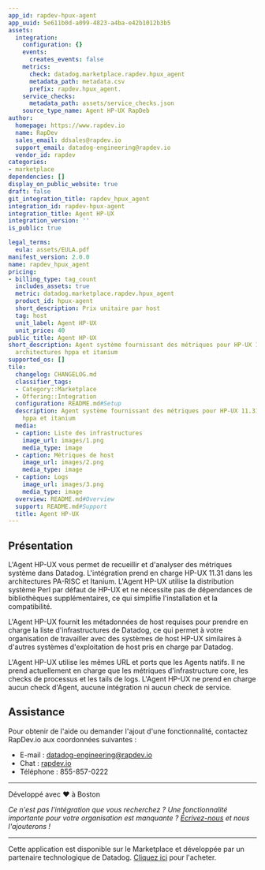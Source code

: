 ```yaml
---
app_id: rapdev-hpux-agent
app_uuid: 5e611b0d-a099-4823-a4ba-e42b1012b3b5
assets:
  integration:
    configuration: {}
    events:
      creates_events: false
    metrics:
      check: datadog.marketplace.rapdev.hpux_agent
      metadata_path: metadata.csv
      prefix: rapdev.hpux_agent.
    service_checks:
      metadata_path: assets/service_checks.json
    source_type_name: Agent HP-UX RapDeb
author:
  homepage: https://www.rapdev.io
  name: RapDev
  sales_email: ddsales@rapdev.io
  support_email: datadog-engineering@rapdev.io
  vendor_id: rapdev
categories:
- marketplace
dependencies: []
display_on_public_website: true
draft: false
git_integration_title: rapdev_hpux_agent
integration_id: rapdev-hpux-agent
integration_title: Agent HP-UX
integration_version: ''
is_public: true

legal_terms:
  eula: assets/EULA.pdf
manifest_version: 2.0.0
name: rapdev_hpux_agent
pricing:
- billing_type: tag_count
  includes_assets: true
  metric: datadog.marketplace.rapdev.hpux_agent
  product_id: hpux-agent
  short_description: Prix unitaire par host
  tag: host
  unit_label: Agent HP-UX
  unit_price: 40
public_title: Agent HP-UX
short_description: Agent système fournissant des métriques pour HP-UX 11.31 pour les
  architectures hppa et itanium
supported_os: []
tile:
  changelog: CHANGELOG.md
  classifier_tags:
  - Category::Marketplace
  - Offering::Integration
  configuration: README.md#Setup
  description: Agent système fournissant des métriques pour HP-UX 11.31 pour les architectures
    hppa et itanium
  media:
  - caption: Liste des infrastructures
    image_url: images/1.png
    media_type: image
  - caption: Métriques de host
    image_url: images/2.png
    media_type: image
  - caption: Logs
    image_url: images/3.png
    media_type: image
  overview: README.md#Overview
  support: README.md#Support
  title: Agent HP-UX
---
```



## Présentation

L'Agent HP-UX vous permet de recueillir et d'analyser des métriques système dans Datadog. L'intégration prend en charge HP-UX 11.31 dans les architectures PA-RISC et Itanium. L'Agent HP-UX utilise la distribution système Perl par défaut de HP-UX et ne nécessite pas de dépendances de bibliothèques supplémentaires, ce qui simplifie l'installation et la compatibilité.

L'Agent HP-UX fournit les métadonnées de host requises pour prendre en charge la liste d'infrastructures de Datadog, ce qui permet à votre organisation de travailler avec des systèmes de host HP-UX similaires à d'autres systèmes d'exploitation de host pris en charge par Datadog.

L'Agent HP-UX utilise les mêmes URL et ports que les Agents natifs. Il ne prend actuellement en charge que les métriques d'infrastructure core, les checks de processus et les tails de logs. L'Agent HP-UX ne prend en charge aucun check d'Agent, aucune intégration ni aucun check de service.

## Assistance

Pour obtenir de l'aide ou demander l'ajout d'une fonctionnalité, contactez RapDev.io aux coordonnées suivantes :

 - E-mail : datadog-engineering@rapdev.io
 - Chat : [rapdev.io](https://www.rapdev.io/#Get-in-touch)
 - Téléphone : 855-857-0222

---
Développé avec ❤️ à Boston

*Ce n'est pas l'intégration que vous recherchez ? Une fonctionnalité importante pour votre organisation est manquante ? [Écrivez-nous](mailto:datadog-engineering@rapdev.io) et nous l'ajouterons !*

---
Cette application est disponible sur le Marketplace et développée par un partenaire technologique de Datadog. <a href="https://app.datadoghq.com/marketplace/app/rapdev-hpux-agent" target="_blank">Cliquez ici</a> pour l'acheter.
